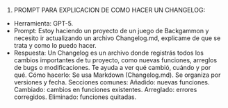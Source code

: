 1. PROMPT PARA EXPLICACION DE COMO HACER UN CHANGELOG: 
- Herramienta: GPT-5. 
- Prompt: Estoy haciendo un proyecto de un juego de Backgammon y necesito ir actualizando un archivo Changelog.md, explicame de que se trata y como lo puedo hacer. 
- Respuesta: Un Changelog es un archivo donde registrás todos los cambios importantes de tu proyecto, como nuevas funciones, arreglos de bugs o modificaciones. Te ayuda a ver qué cambió, cuándo y por qué. Cómo hacerlo: Se usa Markdown (Changelog.md). Se organiza por versiones y fecha. Secciones comunes: Añadido: nuevas funciones. Cambiado: cambios en funciones existentes. Arreglado: errores corregidos. Eliminado: funciones quitadas. 